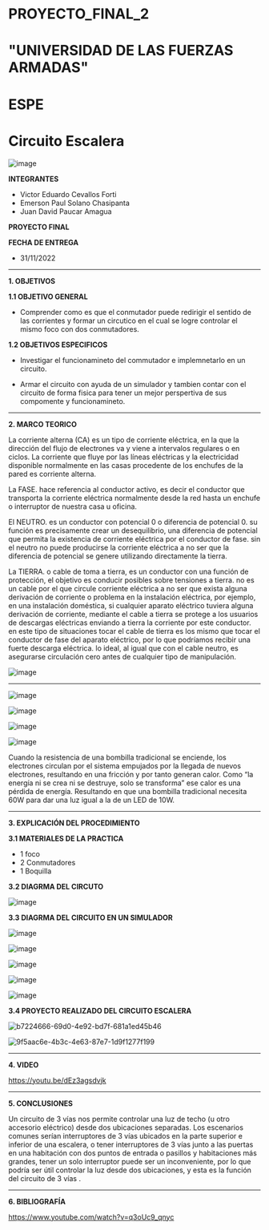 # PROYECTO_FINAL_2
# "UNIVERSIDAD DE LAS FUERZAS ARMADAS"
# ESPE
# Circuito Escalera

![image](https://user-images.githubusercontent.com/116772918/200762591-a164d8db-c02e-4269-8bb4-0bc4c810d79f.png)

**INTEGRANTES**
 
* Victor Eduardo Cevallos Forti
* Emerson Paul Solano Chasipanta
* Juan David Paucar Amagua


**PROYECTO FINAL**

**FECHA DE ENTREGA**
* 31/11/2022
--------------------------------------------------------------------------------------------------------------------------------------------------------------------------------------


**1. OBJETIVOS**


**1.1  OBJETIVO GENERAL**

* Comprender como es que el conmutador puede redirigir el sentido de las corrientes y formar un circutico en el cual se logre controlar el mismo foco con dos conmutadores.

**1.2  OBJETIVOS ESPECIFICOS**

* Investigar el funcionamineto del commutador  e implemnetarlo en un circuito.

* Armar el circuito con ayuda de un simulador y tambien contar con el circuito de forma fisica  para tener un mejor perspertiva  de sus compomente y funcionamineto.



 

--------------------------------------------------------------------------------------------------------------------------------------------------------------------------------------
**2. MARCO TEORICO**

La corriente alterna (CA) es un tipo de corriente eléctrica, en la que la dirección del flujo de electrones va y viene a intervalos regulares o en ciclos. La corriente que fluye por las líneas eléctricas y la electricidad disponible normalmente en las casas procedente de los enchufes de la pared es corriente alterna.

La FASE.
hace referencia al conductor activo, es decir el conductor que transporta la corriente eléctrica normalmente desde la red hasta un enchufe o interruptor de nuestra casa u oficina.


El NEUTRO.
es un conductor con potencial 0 o diferencia de potencial 0. su función es precisamente crear un desequilibrio, una diferencia de potencial que permita la existencia de corriente eléctrica por el conductor de fase. sin el neutro no puede producirse la corriente eléctrica a no ser que la diferencia de potencial se genere utilizando directamente la tierra.

La TIERRA.
o cable de toma a tierra, es un conductor con una función de protección, el objetivo es conducir posibles sobre tensiones a tierra. no es un cable por el que circule corriente eléctrica a no ser que exista alguna derivación de corriente o problema en la instalación eléctrica, por ejemplo, en una instalación doméstica, si cualquier aparato eléctrico tuviera alguna derivación de corriente, mediante el cable a tierra se protege a los usuarios de descargas eléctricas enviando a tierra la corriente por este conductor. en este tipo de situaciones tocar el cable de tierra es los mismo que tocar el conductor de fase del aparato eléctrico, por lo que podríamos recibir una fuerte descarga eléctrica. lo ideal, al igual que con el cable neutro, es asegurarse circulación cero antes de cualquier tipo de manipulación.

![image](https://user-images.githubusercontent.com/116835707/213514877-d69ea243-6a7e-4b0b-b201-389e036a2785.png)

-------------------------------------------------------------------------------------------------------------------------------------------------------------------------------------

![image](https://user-images.githubusercontent.com/116772918/213282786-5c84a51e-a9c5-42fa-8913-923f97748612.png)


![image](https://user-images.githubusercontent.com/116772918/213295538-cfa1ec48-eacf-4bdf-ac6f-1a2c87fb0efa.png)


![image](https://user-images.githubusercontent.com/116772918/213327558-89e75d80-dde3-4975-acc2-54b79e63b162.png)


![image](https://user-images.githubusercontent.com/116772918/213333025-437f1361-02a7-4f9b-9dac-d5665b7dfaf7.png)

Cuando la resistencia de una bombilla tradicional se enciende, los electrones circulan por el sistema empujados por la llegada de nuevos electrones, resultando en una fricción y por tanto generan calor. Como “la energía ni se crea ni se destruye, solo se transforma” ese calor es una pérdida de energía. Resultando en que una bombilla tradicional necesita 60W para dar una luz igual a la de un LED de 10W.




--------------------------------------------------------------------------------------------------------------------------------------------------------------------------------------
**3. EXPLICACIÓN DEL PROCEDIMIENTO**




**3.1 MATERIALES DE LA PRACTICA**

* 1 foco
* 2 Conmutadores
* 1 Boquilla


**3.2 DIAGRMA DEL CIRCUTO**

![image](https://user-images.githubusercontent.com/116772918/213277249-7b570789-9311-41df-bfc3-5d529bc36e34.png)



**3.3 DIAGRMA DEL CIRCUITO EN UN SIMULADOR**

![image](https://user-images.githubusercontent.com/116772918/213194598-8e440739-f1c8-4702-8b67-fc276e4b4a63.png)

![image](https://user-images.githubusercontent.com/116772918/213195129-6f846dbb-7583-4793-801c-40be23178619.png)

![image](https://user-images.githubusercontent.com/116772918/213195629-25f58851-0fae-4956-845a-f3493ada7ce9.png)

![image](https://user-images.githubusercontent.com/116772918/213195922-2a8788b4-d2ec-45cf-81b2-bfb902f9d13a.png)

![image](https://user-images.githubusercontent.com/116772918/213196471-848b5f0c-024a-4a20-97c7-bc415cc1f661.png)



**3.4 PROYECTO REALIZADO DEL CIRCUITO ESCALERA** 



![b7224666-69d0-4e92-bd7f-681a1ed45b46](https://user-images.githubusercontent.com/116772918/213201390-0c6fceb7-225b-4e82-878a-89c5708521a6.jpg)



![9f5aac6e-4b3c-4e63-87e7-1d9f1277f199](https://user-images.githubusercontent.com/116772918/213202383-b752e232-aeb1-4747-b79d-089c78cbbf07.jpg)






--------------------------------------------------------------------------------------------------------------------------------------------------------------------------------------

**4. VIDEO**

https://youtu.be/dEz3agsdvjk

--------------------------------------------------------------------------------------------------------------------------------------------------------------------------------------

**5. CONCLUSIONES**

Un circuito de 3 vías nos permite controlar una luz de techo (u otro accesorio eléctrico) desde dos ubicaciones separadas. Los escenarios comunes serían interruptores de 3 vías ubicados en la parte superior e inferior de una escalera, o tener interruptores de 3 vías junto a las puertas en una habitación con dos puntos de entrada o pasillos y habitaciones más grandes, tener un solo interruptor puede ser un inconveniente, por lo que podría ser útil controlar la luz desde dos ubicaciones, y esta es la función del circuito de 3 vías .


----------------------------------------------------------------------------------------------------------------------------------------------------------------------------------------

**6. BIBLIOGRAFÍA**



https://www.youtube.com/watch?v=q3oUc9_qnyc

